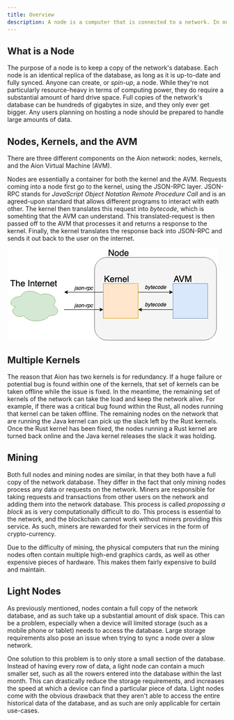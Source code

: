 ```yaml
---
title: Overview
description: A node is a computer that is connected to a network. In our case, each node is running the Aion kernel. Each node talks to other nodes on the network to do things like run applications, or confirm transactions. Unlike other networks, we have implemented the Aion virtual machine (AVM) on both the Java and Rust kernels. Operationally both these kernels function the same way and react identically when queried by the network. The purpose of having two kernels is for redundancy. If one of the kernels is compromised, the other kernel is able to take the weight and keep the network alive.
---
```


## What is a Node

The purpose of a node is to keep a copy of the network's database. Each node is an identical replica of the database, as long as it is up-to-date and fully synced. Anyone can create, or _spin-up_, a node. While they're not particularly resource-heavy in terms of computing power, they do require a substantial amount of hard drive space. Full copies of the network's database can be hundreds of gigabytes in size, and they only ever get bigger. Any users planning on hosting a node should be prepared to handle large amounts of data.

## Nodes, Kernels, and the AVM

There are three different components on the Aion network: nodes, kernels, and the Aion Virtual Machine (AVM).

Nodes are essentially a container for both the kernel and the AVM. Requests coming into a node first go to the kernel, using the JSON-RPC layer. JSON-RPC stands for _JavaScript Object Notation Remote Procedure Call_ and is an agreed-upon standard that allows different programs to interact with eath other. The kernel then translates this request into _bytecode_, which is somehting that the AVM can understand. This translated-request is then passed off to the AVM that processes it and returns a response to the kernel. Finally, the kernel translates the response back into JSON-RPC and sends it out back to the user on the internet.

![Diagram showing the relationship between nodes, kernels, and the AVM.](/developers/nodes/images/node-kernel-avm.png)

## Multiple Kernels

The reason that Aion has two kernels is for redundancy. If a huge failure or potential bug is found within one of the kernels, that set of kernels can be taken offline while the issue is fixed. In the meantime, the remaining set of kernels of the network can take the load and keep the network alive. For example, if there was a critical bug found within the Rust, all nodes running that kernel can be taken offline. The remaining nodes on the network that are running the Java kernel can pick up the slack left by the Rust kernels. Once the Rust kernel has been fixed, the nodes running a Rust kernel are turned back online and the Java kernel releases the slack it was holding.

## Mining

Both full nodes and mining nodes are similar, in that they both have a full copy of the network database. They differ in the fact that only mining nodes process any data or requests on the network. Miners are responsible for taking requests and transactions from other users on the network and adding them into the network database. This process is called _propossing a block_ as is very computationally difficult to do. This process is essential to the network, and the blockchain cannot work without miners providing this service. As such, miners are rewarded for their services in the form of crypto-currency.

Due to the difficulty of mining, the physical computers that run the mining nodes often contain multiple high-end graphics cards, as well as other expensive pieces of hardware. This makes them fairly expensive to build and maintain.

## Light Nodes

As previously mentioned, nodes contain a full copy of the network database, and as such take up a substantial amount of disk space. This can be a problem, especially when a device will limited storage (such as a mobile phone or tablet) needs to access the database. Large storage requirements also pose an issue when trying to sync a node over a slow network.

One solution to this problem is to only store a small section of the database. Instead of having every row of data, a light node can contain a much smaller set, such as all the rowers entered into the database within the last month. This can drastically reduce the storage requirements, and increases the speed at which a device can find a particular piece of data. Light nodes come with the obvious drawback that they aren't able to access the entire historical data of the database, and as such are only applicable for certain use-cases.
